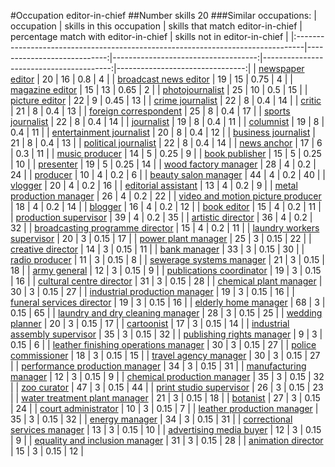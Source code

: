 #Occupation editor-in-chief
##Number skills 20
###Similar occupations:
| occupation                                                                      |   skills in this occupation |   skills that match editor-in-chief |   percentage match with editor-in-chief |   skills not in editor-in-chief |
|:--------------------------------------------------------------------------------|----------------------------:|------------------------------------:|----------------------------------------:|--------------------------------:|
| [newspaper editor](newspaper_editor.md)                                         |                          20 |                                  16 |                                    0.8  |                               4 |
| [broadcast news editor](broadcast_news_editor.md)                               |                          19 |                                  15 |                                    0.75 |                               4 |
| [magazine editor](magazine_editor.md)                                           |                          15 |                                  13 |                                    0.65 |                               2 |
| [photojournalist](photojournalist.md)                                           |                          25 |                                  10 |                                    0.5  |                              15 |
| [picture editor](picture_editor.md)                                             |                          22 |                                   9 |                                    0.45 |                              13 |
| [crime journalist](crime_journalist.md)                                         |                          22 |                                   8 |                                    0.4  |                              14 |
| [critic](critic.md)                                                             |                          21 |                                   8 |                                    0.4  |                              13 |
| [foreign correspondent](foreign_correspondent.md)                               |                          25 |                                   8 |                                    0.4  |                              17 |
| [sports journalist](sports_journalist.md)                                       |                          22 |                                   8 |                                    0.4  |                              14 |
| [journalist](journalist.md)                                                     |                          19 |                                   8 |                                    0.4  |                              11 |
| [columnist](columnist.md)                                                       |                          19 |                                   8 |                                    0.4  |                              11 |
| [entertainment journalist](entertainment_journalist.md)                         |                          20 |                                   8 |                                    0.4  |                              12 |
| [business journalist](business_journalist.md)                                   |                          21 |                                   8 |                                    0.4  |                              13 |
| [political journalist](political_journalist.md)                                 |                          22 |                                   8 |                                    0.4  |                              14 |
| [news anchor](news_anchor.md)                                                   |                          17 |                                   6 |                                    0.3  |                              11 |
| [music producer](music_producer.md)                                             |                          14 |                                   5 |                                    0.25 |                               9 |
| [book publisher](book_publisher.md)                                             |                          15 |                                   5 |                                    0.25 |                              10 |
| [presenter](presenter.md)                                                       |                          19 |                                   5 |                                    0.25 |                              14 |
| [wood factory manager](wood_factory_manager.md)                                 |                          28 |                                   4 |                                    0.2  |                              24 |
| [producer](producer.md)                                                         |                          10 |                                   4 |                                    0.2  |                               6 |
| [beauty salon manager](beauty_salon_manager.md)                                 |                          44 |                                   4 |                                    0.2  |                              40 |
| [vlogger](vlogger.md)                                                           |                          20 |                                   4 |                                    0.2  |                              16 |
| [editorial assistant](editorial_assistant.md)                                   |                          13 |                                   4 |                                    0.2  |                               9 |
| [metal production manager](metal_production_manager.md)                         |                          26 |                                   4 |                                    0.2  |                              22 |
| [video and motion picture producer](video_and_motion_picture_producer.md)       |                          18 |                                   4 |                                    0.2  |                              14 |
| [blogger](blogger.md)                                                           |                          16 |                                   4 |                                    0.2  |                              12 |
| [book editor](book_editor.md)                                                   |                          15 |                                   4 |                                    0.2  |                              11 |
| [production supervisor](production_supervisor.md)                               |                          39 |                                   4 |                                    0.2  |                              35 |
| [artistic director](artistic_director.md)                                       |                          36 |                                   4 |                                    0.2  |                              32 |
| [broadcasting programme director](broadcasting_programme_director.md)           |                          15 |                                   4 |                                    0.2  |                              11 |
| [laundry workers supervisor](laundry_workers_supervisor.md)                     |                          20 |                                   3 |                                    0.15 |                              17 |
| [power plant manager](power_plant_manager.md)                                   |                          25 |                                   3 |                                    0.15 |                              22 |
| [creative director](creative_director.md)                                       |                          14 |                                   3 |                                    0.15 |                              11 |
| [bank manager](bank_manager.md)                                                 |                          33 |                                   3 |                                    0.15 |                              30 |
| [radio producer](radio_producer.md)                                             |                          11 |                                   3 |                                    0.15 |                               8 |
| [sewerage systems manager](sewerage_systems_manager.md)                         |                          21 |                                   3 |                                    0.15 |                              18 |
| [army general](army_general.md)                                                 |                          12 |                                   3 |                                    0.15 |                               9 |
| [publications coordinator](publications_coordinator.md)                         |                          19 |                                   3 |                                    0.15 |                              16 |
| [cultural centre director](cultural_centre_director.md)                         |                          31 |                                   3 |                                    0.15 |                              28 |
| [chemical plant manager](chemical_plant_manager.md)                             |                          30 |                                   3 |                                    0.15 |                              27 |
| [industrial production manager](industrial_production_manager.md)               |                          19 |                                   3 |                                    0.15 |                              16 |
| [funeral services director](funeral_services_director.md)                       |                          19 |                                   3 |                                    0.15 |                              16 |
| [elderly home manager](elderly_home_manager.md)                                 |                          68 |                                   3 |                                    0.15 |                              65 |
| [laundry and dry cleaning manager](laundry_and_dry_cleaning_manager.md)         |                          28 |                                   3 |                                    0.15 |                              25 |
| [wedding planner](wedding_planner.md)                                           |                          20 |                                   3 |                                    0.15 |                              17 |
| [cartoonist](cartoonist.md)                                                     |                          17 |                                   3 |                                    0.15 |                              14 |
| [industrial assembly supervisor](industrial_assembly_supervisor.md)             |                          35 |                                   3 |                                    0.15 |                              32 |
| [publishing rights manager](publishing_rights_manager.md)                       |                           9 |                                   3 |                                    0.15 |                               6 |
| [leather finishing operations manager](leather_finishing_operations_manager.md) |                          30 |                                   3 |                                    0.15 |                              27 |
| [police commissioner](police_commissioner.md)                                   |                          18 |                                   3 |                                    0.15 |                              15 |
| [travel agency manager](travel_agency_manager.md)                               |                          30 |                                   3 |                                    0.15 |                              27 |
| [performance production manager](performance_production_manager.md)             |                          34 |                                   3 |                                    0.15 |                              31 |
| [manufacturing manager](manufacturing_manager.md)                               |                          12 |                                   3 |                                    0.15 |                               9 |
| [chemical production manager](chemical_production_manager.md)                   |                          35 |                                   3 |                                    0.15 |                              32 |
| [zoo curator](zoo_curator.md)                                                   |                          47 |                                   3 |                                    0.15 |                              44 |
| [print studio supervisor](print_studio_supervisor.md)                           |                          26 |                                   3 |                                    0.15 |                              23 |
| [water treatment plant manager](water_treatment_plant_manager.md)               |                          21 |                                   3 |                                    0.15 |                              18 |
| [botanist](botanist.md)                                                         |                          27 |                                   3 |                                    0.15 |                              24 |
| [court administrator](court_administrator.md)                                   |                          10 |                                   3 |                                    0.15 |                               7 |
| [leather production manager](leather_production_manager.md)                     |                          35 |                                   3 |                                    0.15 |                              32 |
| [energy manager](energy_manager.md)                                             |                          34 |                                   3 |                                    0.15 |                              31 |
| [correctional services manager](correctional_services_manager.md)               |                          13 |                                   3 |                                    0.15 |                              10 |
| [advertising media buyer](advertising_media_buyer.md)                           |                          12 |                                   3 |                                    0.15 |                               9 |
| [equality and inclusion manager](equality_and_inclusion_manager.md)             |                          31 |                                   3 |                                    0.15 |                              28 |
| [animation director](animation_director.md)                                     |                          15 |                                   3 |                                    0.15 |                              12 |
